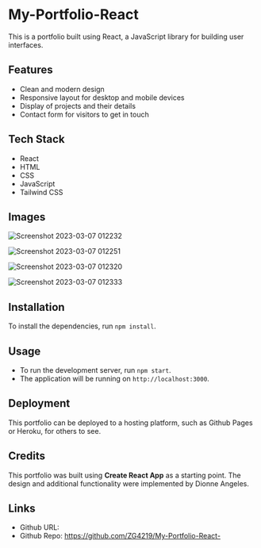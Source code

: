 # My-Portfolio-React

This is a portfolio built using React, a JavaScript library for building user interfaces.

## Features
- Clean and modern design
- Responsive layout for desktop and mobile devices
- Display of projects and their details
- Contact form for visitors to get in touch

## Tech Stack

- React 
- HTML
- CSS 
- JavaScript
- Tailwind CSS

## Images

![Screenshot 2023-03-07 012232](https://user-images.githubusercontent.com/112784768/223380747-3279d950-c1c8-420a-b0a7-5dd743e6e56d.png)

![Screenshot 2023-03-07 012251](https://user-images.githubusercontent.com/112784768/223380795-0c660d6c-4c79-48cf-a9f1-1d9f25a1f30b.png)

![Screenshot 2023-03-07 012320](https://user-images.githubusercontent.com/112784768/223380877-9f722b8a-0ed9-402d-b51b-f93d4e509233.png)

![Screenshot 2023-03-07 012333](https://user-images.githubusercontent.com/112784768/223380960-c208fb4d-78c3-4ee0-842f-bd54f75e177a.png)

## Installation

To install the dependencies, run `npm install`.

## Usage 

- To run the development server, run `npm start`.
- The application will be running on `http://localhost:3000`.

## Deployment

This portfolio can be deployed to a hosting platform, such as Github Pages or Heroku, for others to see.

## Credits

This portfolio was built using **Create React App** as a starting point. The design and additional functionality were implemented by Dionne Angeles.

## Links

- Github URL:
- Github Repo: https://github.com/ZG4219/My-Portfolio-React-
